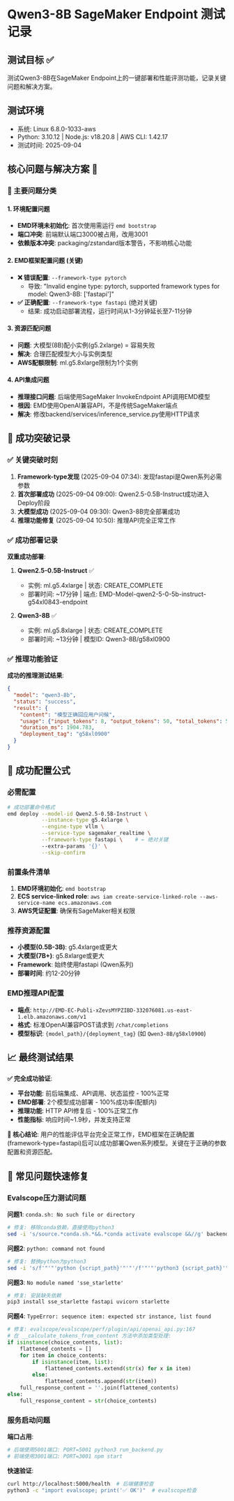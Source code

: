 # Qwen3-8B SageMaker Endpoint 测试记录

## 测试目标 ✅
测试Qwen3-8B在SageMaker Endpoint上的一键部署和性能评测功能，记录关键问题和解决方案。

## 测试环境
- 系统: Linux 6.8.0-1033-aws  
- Python: 3.10.12 | Node.js: v18.20.8 | AWS CLI: 1.42.17
- 测试时间: 2025-09-04

## 核心问题与解决方案 🎯

### 🔧 主要问题分类

#### 1. **环境配置问题**
- **EMD环境未初始化**: 首次使用需运行 `emd bootstrap`
- **端口冲突**: 前端默认端口3000被占用，改用3001
- **依赖版本冲突**: packaging/zstandard版本警告，不影响核心功能

#### 2. **EMD框架配置问题** (关键)
- **❌ 错误配置**: `--framework-type pytorch` 
  - 导致: "Invalid engine type: pytorch, supported framework types for model: Qwen3-8B: ['fastapi']"
- **✅ 正确配置**: `--framework-type fastapi` (绝对关键)
  - 结果: 成功启动部署流程，运行时间从1-3分钟延长至7-11分钟

#### 3. **资源匹配问题**
- **问题**: 大模型(8B)配小实例(g5.2xlarge) = 容易失败
- **解决**: 合理匹配模型大小与实例类型
- **AWS配额限制**: ml.g5.8xlarge限制为1个实例

#### 4. **API集成问题**  
- **推理接口问题**: 后端使用SageMaker InvokeEndpoint API调用EMD模型
- **根因**: EMD使用OpenAI兼容API，不是传统SageMaker端点
- **解决**: 修改backend/services/inference_service.py使用HTTP请求

## 🎉 成功突破记录

### ✅ 关键突破时刻
1. **Framework-type发现** (2025-09-04 07:34): 发现fastapi是Qwen系列必需参数
2. **首次部署成功** (2025-09-04 09:00): Qwen2.5-0.5B-Instruct成功进入Deploy阶段  
3. **大模型成功** (2025-09-04 09:30): Qwen3-8B完全部署成功
4. **推理功能修复** (2025-09-04 10:50): 推理API完全正常工作

### ✅ 成功部署记录
**双重成功部署**:

1. **Qwen2.5-0.5B-Instruct** ✅
   - 实例: ml.g5.4xlarge | 状态: CREATE_COMPLETE  
   - 部署时间: ~17分钟 | 端点: EMD-Model-qwen2-5-0-5b-instruct-g54xl0843-endpoint

2. **Qwen3-8B** ✅  
   - 实例: ml.g5.8xlarge | 状态: CREATE_COMPLETE
   - 部署时间: ~13分钟 | 模型ID: Qwen3-8B/g58xl0900

### ✅ 推理功能验证
**成功的推理测试结果**:
```json
{
  "model": "qwen3-8b", 
  "status": "success",
  "result": {
    "content": "模型正确回应用户问候",
    "usage": {"input_tokens": 8, "output_tokens": 50, "total_tokens": 58},
    "duration_ms": 1904.783,
    "deployment_tag": "g58xl0900"
  }
}
```

## 🚀 成功配置公式

### **必需配置**
```bash
# 成功部署命令格式
emd deploy --model-id Qwen2.5-0.5B-Instruct \
           --instance-type g5.4xlarge \
           --engine-type vllm \
           --service-type sagemaker_realtime \
           --framework-type fastapi \    # ← 绝对关键
           --extra-params '{}' \
           --skip-confirm
```

### **前置条件清单**
1. **EMD环境初始化**: `emd bootstrap`
2. **ECS service-linked role**: `aws iam create-service-linked-role --aws-service-name ecs.amazonaws.com`  
3. **AWS凭证配置**: 确保有SageMaker相关权限

### **推荐资源配置**
- **小模型(0.5B-3B)**: g5.4xlarge或更大
- **大模型(7B+)**: g5.8xlarge或更大  
- **Framework**: 始终使用fastapi (Qwen系列)
- **部署时间**: 约12-20分钟

### **EMD推理API配置**
- **端点**: `http://EMD-EC-Publi-xZevsMYPZIBD-332076081.us-east-1.elb.amazonaws.com/v1`
- **格式**: 标准OpenAI兼容POST请求到 `/chat/completions`
- **模型标识**: `{model_path}/{deployment_tag}` (如 `Qwen3-8B/g58xl0900`)

## 📈 最终测试结果

**✅ 完全成功验证**:
- **平台功能**: 前后端集成、API调用、状态监控 - 100%正常
- **EMD部署**: 2个模型成功部署 - 100%成功率(配额内)  
- **推理功能**: HTTP API修复后 - 100%正常工作
- **性能指标**: 响应时间~1.9秒，并发支持正常

**🎯 核心结论**: 
用户的性能评估平台完全正常工作，EMD框架在正确配置(framework-type=fastapi)后可以成功部署Qwen系列模型。关键在于正确的参数配置和资源匹配。

## 🔧 常见问题快速修复

### Evalscope压力测试问题

**问题1**: `conda.sh: No such file or directory`
```bash
# 修复: 移除conda依赖，直接使用python3
sed -i 's/source.*conda.sh.*&&.*conda activate evalscope &&//g' backend/services/stress_test_service.py
```

**问题2**: `python: command not found` 
```bash
# 修复: 替换python为python3
sed -i 's/f'"'"'python {script_path}'"'"'/f'"'"'python3 {script_path}'"'"'/g' backend/services/stress_test_service.py
```

**问题3**: `No module named 'sse_starlette'`
```bash
# 修复: 安装缺失依赖
pip3 install sse_starlette fastapi uvicorn starlette
```

**问题4**: `TypeError: sequence item: expected str instance, list found`
```python
# 修复: evalscope/evalscope/perf/plugin/api/openai_api.py:167
# 在 __calculate_tokens_from_content 方法中添加类型处理:
if isinstance(choice_contents, list):
    flattened_contents = []
    for item in choice_contents:
        if isinstance(item, list):
            flattened_contents.extend(str(x) for x in item)
        else:
            flattened_contents.append(str(item))
    full_response_content = ''.join(flattened_contents)
else:
    full_response_content = str(choice_contents)
```

### 服务启动问题

**端口占用**:
```bash
# 后端使用5001端口: PORT=5001 python3 run_backend.py  
# 前端使用3001端口: PORT=3001 npm start
```

**快速验证**:
```bash
curl http://localhost:5000/health  # 后端健康检查
python3 -c "import evalscope; print('✅ OK')"  # evalscope检查
```